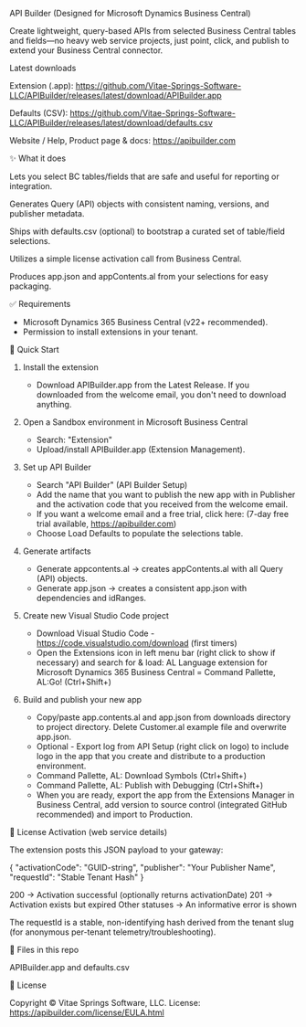 API Builder (Designed for Microsoft Dynamics Business Central)

Create lightweight, query-based APIs from selected Business Central tables and fields—no heavy web service projects, 
just point, click, and publish to extend your Business Central connector.

Latest downloads

Extension (.app):
https://github.com/Vitae-Springs-Software-LLC/APIBuilder/releases/latest/download/APIBuilder.app

Defaults (CSV):
https://github.com/Vitae-Springs-Software-LLC/APIBuilder/releases/latest/download/defaults.csv

Website / Help, Product page & docs: https://apibuilder.com


✨ What it does

Lets you select BC tables/fields that are safe and useful for reporting or integration.

Generates Query (API) objects with consistent naming, versions, and publisher metadata.

Ships with defaults.csv (optional) to bootstrap a curated set of table/field selections.

Utilizes a simple license activation call from Business Central.

Produces app.json and appContents.al from your selections for easy packaging.


✅ Requirements

- Microsoft Dynamics 365 Business Central (v22+ recommended).
- Permission to install extensions in your tenant.


🚀 Quick Start
1) Install the extension
    - Download APIBuilder.app from the Latest Release. If you downloaded from the welcome email, you don't need to download anything.

2) Open a Sandbox environment in Microsoft Business Central
    - Search: "Extension"
    - Upload/install APIBuilder.app (Extension Management).

3) Set up API Builder
    - Search "API Builder" (API Builder Setup)
    - Add the name that you want to publish the new app with in Publisher and the activation code that you received from the welcome email.
    - If you want a welcome email and a free trial, click here: (7-day free trial available, https://apibuilder.com)
    - Choose Load Defaults to populate the selections table.

4) Generate artifacts
    - Generate appcontents.al → creates appContents.al with all Query (API) objects.
    - Generate app.json → creates a consistent app.json with dependencies and idRanges.

5) Create new Visual Studio Code project
    - Download Visual Studio Code - https://code.visualstudio.com/download (first timers)
    - Open the Extensions icon in left menu bar (right click to show if necessary) and search for & load: AL Language extension for Microsoft Dynamics 365 Business Central
    = Command Pallette, AL:Go! (Ctrl+Shift+)

6) Build and publish your new app
    - Copy/paste app.contents.al and app.json from downloads directory to project directory. Delete Customer.al example file and overwrite app.json.
    - Optional - Export log from API Setup (right click on logo) to include logo in the app that you create and distribute to a production environment.
    - Command Pallette, AL: Download Symbols (Ctrl+Shift+)
    - Command Pallette, AL: Publish with Debugging (Ctrl+Shift+)
    - When you are ready, export the app from the Extensions Manager in Business Central, add version to source control (integrated GitHub recommended) and import to Production.


🔐 License Activation (web service details)

The extension posts this JSON payload to your gateway:

{
  "activationCode": "GUID-string",
  "publisher": "Your Publisher Name",
  "requestId": "Stable Tenant Hash"
}

200 → Activation successful (optionally returns activationDate)
201 → Activation exists but expired
Other statuses → An informative error is shown

The requestId is a stable, non-identifying hash derived from the tenant slug (for anonymous per-tenant telemetry/troubleshooting).


🧩 Files in this repo

APIBuilder.app and defaults.csv


📄 License

Copyright © Vitae Springs Software, LLC.
License: https://apibuilder.com/license/EULA.html
